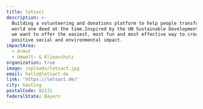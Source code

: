 ```yaml
---
title: letsact
description: >-
  Building a volunteering and donations platform to help people transform the
  world one deed at the time.Inspired by the UN Sustainable Development Goals,
  we want to offer the easiest, most fun and most effective way to create a
  positive social and environmental impact.
impactArea:
  - Armut
  - Umwelt– & Klimaschutz
organization: true
image: /uploads/letsact.jpg
email: hallo@letsact.de
link: 'https://letsact.de/'
city: Gauting
postalCode: 82131
federalState: Bayern
---
```

